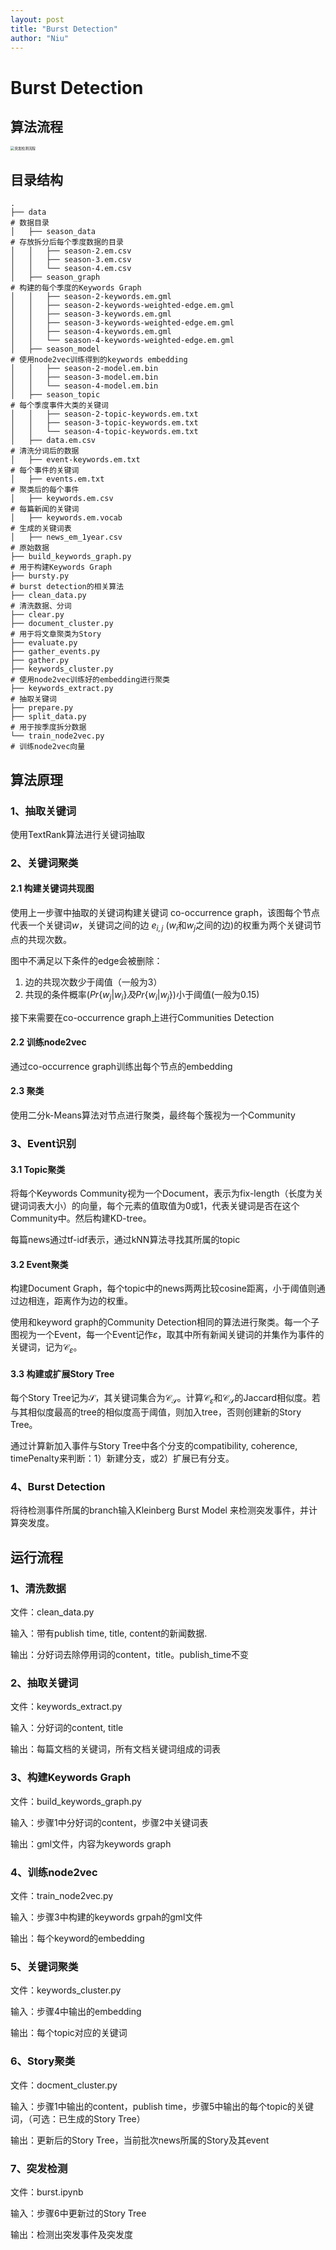 ```yaml
---
layout: post
title: "Burst Detection"
author: "Niu"
---
```


# Burst Detection

## 算法流程

<img src="/sdnanjing.github.io/assets/imgs/burst_detection.png" alt="突发检测流程" style="zoom:40%;" />

## 目录结构

```
.
├── data																							# 数据目录
│   ├── season_data																		# 存放拆分后每个季度数据的目录
│   │   ├── season-2.em.csv
│   │   ├── season-3.em.csv
│   │   └── season-4.em.csv
│   ├── season_graph																	# 构建的每个季度的Keywords Graph
│   │   ├── season-2-keywords.em.gml
│   │   ├── season-2-keywords-weighted-edge.em.gml
│   │   ├── season-3-keywords.em.gml
│   │   ├── season-3-keywords-weighted-edge.em.gml
│   │   ├── season-4-keywords.em.gml
│   │   └── season-4-keywords-weighted-edge.em.gml
│   ├── season_model																	# 使用node2vec训练得到的keywords embedding
│   │   ├── season-2-model.em.bin
│   │   ├── season-3-model.em.bin
│   │   └── season-4-model.em.bin
│   ├── season_topic																	# 每个季度事件大类的关键词
│   │   ├── season-2-topic-keywords.em.txt
│   │   ├── season-3-topic-keywords.em.txt
│   │   └── season-4-topic-keywords.em.txt
│   ├── data.em.csv																		# 清洗分词后的数据
│   ├── event-keywords.em.txt													# 每个事件的关键词
│   ├── events.em.txt																	# 聚类后的每个事件
│   ├── keywords.em.csv																# 每篇新闻的关键词
│   ├── keywords.em.vocab															# 生成的关键词表
│   ├── news_em_1year.csv															# 原始数据
├── build_keywords_graph.py														# 用于构建Keywords Graph
├── bursty.py																					# burst detection的相关算法
├── clean_data.py																			# 清洗数据、分词
├── clear.py
├── document_cluster.py																# 用于将文章聚类为Story
├── evaluate.py
├── gather_events.py
├── gather.py
├── keywords_cluster.py																# 使用node2vec训练好的embedding进行聚类
├── keywords_extract.py																# 抽取关键词
├── prepare.py
├── split_data.py																			# 用于按季度拆分数据
└── train_node2vec.py																	# 训练node2vec向量
```

## 算法原理

### 1、抽取关键词

使用TextRank算法进行关键词抽取

### 2、关键词聚类

####  2.1 构建关键词共现图

使用上一步骤中抽取的关键词构建关键词 co-occurrence graph，该图每个节点代表一个关键词$w$，关键词之间的边 $e_{i,j}$ ($w_i$和$w_j$之间的边)的权重为两个关键词节点的共现次数。

图中不满足以下条件的edge会被删除：

1. 边的共现次数少于阈值（一般为3）
2. 共现的条件概率($Pr\{w_j|w_i\}及$$Pr\{w_i|w_j\}$)小于阈值(一般为0.15)

接下来需要在co-occurrence graph上进行Communities Detection

#### 2.2 训练node2vec

通过co-occurrence graph训练出每个节点的embedding

#### 2.3 聚类

使用二分k-Means算法对节点进行聚类，最终每个簇视为一个Community

### 3、Event识别

#### 3.1 Topic聚类

将每个Keywords Community视为一个Document，表示为fix-length（长度为关键词词表大小）的向量，每个元素的值取值为0或1，代表关键词是否在这个Community中。然后构建KD-tree。

每篇news通过tf-idf表示，通过kNN算法寻找其所属的topic

#### 3.2 Event聚类

构建Document Graph，每个topic中的news两两比较cosine距离，小于阈值则通过边相连，距离作为边的权重。

使用和keyword graph的Community Detection相同的算法进行聚类。每一个子图视为一个Event，每一个Event记作$\varepsilon$，取其中所有新闻关键词的并集作为事件的关键词，记为$\mathcal{C}_{\varepsilon}$。

#### 3.3 构建或扩展Story Tree

每个Story Tree记为$\mathcal{S}$，其关键词集合为$\mathcal{C}_{\mathcal{S}}$。计算$\mathcal{C}_{\varepsilon}$和$\mathcal{C}_{\mathcal{S}}$的Jaccard相似度。若与其相似度最高的tree的相似度高于阈值，则加入tree，否则创建新的Story Tree。

通过计算新加入事件与Story Tree中各个分支的compatibility, coherence, timePenalty来判断：1）新建分支，或2）扩展已有分支。

### 4、Burst Detection

将待检测事件所属的branch输入Kleinberg Burst Model 来检测突发事件，并计算突发度。

## 运行流程

### 1、清洗数据

文件：clean_data.py

输入：带有publish time, title, content的新闻数据.

输出：分好词去除停用词的content，title。publish_time不变

### 2、抽取关键词

文件：keywords_extract.py

输入：分好词的content, title

输出：每篇文档的关键词，所有文档关键词组成的词表

### 3、构建Keywords Graph

文件：build_keywords_graph.py	

输入：步骤1中分好词的content，步骤2中关键词表

输出：gml文件，内容为keywords graph

### 4、训练node2vec

文件：train_node2vec.py

输入：步骤3中构建的keywords grpah的gml文件

输出：每个keyword的embedding

### 5、关键词聚类

文件：keywords_cluster.py

输入：步骤4中输出的embedding

输出：每个topic对应的关键词

### 6、Story聚类

文件：docment_cluster.py

输入：步骤1中输出的content，publish time，步骤5中输出的每个topic的关键词，（可选：已生成的Story Tree）

输出：更新后的Story Tree，当前批次news所属的Story及其event

### 7、突发检测

文件：burst.ipynb

输入：步骤6中更新过的Story Tree

输出：检测出突发事件及突发度

